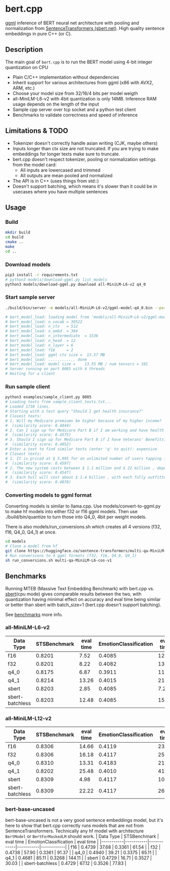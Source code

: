 # bert.cpp

[ggml](https://github.com/ggerganov/ggml) inference of BERT neural net architecture with pooling and normalization from [SentenceTransformers (sbert.net)](https://sbert.net/).
High quality sentence embeddings in pure C++ (or C).

## Description
The main goal of `bert.cpp` is to run the BERT model using 4-bit integer quantization on CPU

* Plain C/C++ implementation without dependencies
* Inherit support for various architectures from ggml (x86 with AVX2, ARM, etc.)
* Choose your model size from 32/16/4 bits per model weigth
* all-MiniLM-L6-v2 with 4bit quantization is only 14MB. Inference RAM usage depends on the length of the input
* Sample cpp server over tcp socket and a python test client
* Benchmarks to validate correctness and speed of inference

## Limitations & TODO
* Tokenizer doesn't correctly handle asian writing (CJK, maybe others)
* Inputs longer than ctx size are not truncated. If you are trying to make embeddings for longer texts make sure to truncate.
* bert.cpp doesn't respect tokenizer, pooling or normalization settings from the model card:
    * All inputs are lowercased and trimmed
    * All outputs are mean pooled and normalized
* The API is in C++ (uses things from std::)
* Doesn't support batching, which means it's slower than it could be in usecases where you have multiple sentences

## Usage

### Build
```sh
mkdir build
cd build
cmake ..
make
cd ..
```
### Download models
```sh
pip3 install -r requirements.txt
# python3 models/download-ggml.py list_models
python3 models/download-ggml.py download all-MiniLM-L6-v2 q4_0
```
### Start sample server
```sh
./build/bin/server -m models/all-MiniLM-L6-v2/ggml-model-q4_0.bin --port 8085

# bert_model_load: loading model from 'models/all-MiniLM-L6-v2/ggml-model-q4_0.bin' - please wait ...
# bert_model_load: n_vocab = 30522
# bert_model_load: n_ctx   = 512
# bert_model_load: n_embd  = 384
# bert_model_load: n_intermediate  = 1536
# bert_model_load: n_head  = 12
# bert_model_load: n_layer = 6
# bert_model_load: f16     = 2
# bert_model_load: ggml ctx size =  13.57 MB
# bert_model_load: ............ done
# bert_model_load: model size =    13.55 MB / num tensors = 101
# Server running on port 8085 with 4 threads
# Waiting for a client
```
### Run sample client
```sh
python3 examples/sample_client.py 8085
# Loading texts from sample_client_texts.txt...
# Loaded 1738 lines.
# Starting with a test query "Should I get health insurance?"
# Closest texts:
# 1. Will my Medicare premiums be higher because of my higher income?
#  (similarity score: 0.4844)
# 2. Can I sign up for Medicare Part B if I am working and have health insurance through an employer?
#  (similarity score: 0.4575)
# 3. Should I sign up for Medicare Part B if I have Veterans' Benefits?
#  (similarity score: 0.4052)
# Enter a text to find similar texts (enter 'q' to quit): expensive
# Closest texts:
# 1. It is priced at $ 5,995 for an unlimited number of users tapping into the single processor , or $ 195 per user with a minimum of five users .
#  (similarity score: 0.4597)
# 2. The new system costs between $ 1.1 million and $ 22 million , depending on configuration .
#  (similarity score: 0.4547)
# 3. Each hull will cost about $ 1.4 billion , with each fully outfitted submarine costing about $ 2.2 billion , Young said .
#  (similarity score: 0.4078)
```

### Converting models to ggml format
Converting models is similar to llama.cpp. Use models/convert-to-ggml.py to make hf models into either f32 or f16 ggml models. Then use ./build/bin/quantize to turn those into Q4_0, 4bit per weight models.

There is also models/run_conversions.sh which creates all 4 versions (f32, f16, Q4_0, Q4_1) at once.
```sh
cd models
# Clone a model from hf
git clone https://huggingface.co/sentence-transformers/multi-qa-MiniLM-L6-cos-v1
# Run conversions to 4 ggml formats (f32, f16, Q4_0, Q4_1)
sh run_conversions.sh multi-qa-MiniLM-L6-cos-v1
```

## Benchmarks
Running MTEB (Massive Text Embedding Benchmark) with bert.cpp vs. [sbert](https://sbert.net/)(cpu mode) gives comparable results between the two, with quantization having minimal effect on accuracy and eval time being similar or better than sbert with batch_size=1 (bert.cpp doesn't support batching).

See [benchmarks](benchmarks) more info.
### all-MiniLM-L6-v2
| Data Type | STSBenchmark | eval time | EmotionClassification | eval time | 
|-----------|-----------|------------|-----------|------------|
| f16 | 0.8201 | 7.52 | 0.4085 | 12.25 | 
| f32 | 0.8201 | 8.22 | 0.4082 | 13.65 | 
| q4_0 | 0.8175 | 6.87 | 0.3911 | 11.22 | 
| q4_1 | 0.8214 | 13.26 | 0.4015 | 21.37 | 
| sbert | 0.8203 | 2.85 | 0.4085 | 7.28 | 
| sbert-batchless | 0.8203 | 12.48 | 0.4085 | 15.27 | 


### all-MiniLM-L12-v2
| Data Type | STSBenchmark | eval time | EmotionClassification | eval time | 
|-----------|-----------|------------|-----------|------------|
| f16 | 0.8306 | 14.66 | 0.4119 | 23.20 | 
| f32 | 0.8306 | 16.18 | 0.4117 | 25.79 | 
| q4_0 | 0.8310 | 13.31 | 0.4183 | 21.54 | 
| q4_1 | 0.8202 | 25.48 | 0.4010 | 41.75 | 
| sbert | 0.8309 | 4.98 | 0.4117 | 10.45 | 
| sbert-batchless | 0.8309 | 22.22 | 0.4117 | 26.53 | 

### bert-base-uncased
bert-base-uncased is not a very good sentence embeddings model, but it's here to show that bert.cpp correctly runs models that are not from SentenceTransformers. Technically any hf model with architecture `BertModel` or `BertForMaskedLM` should work.
| Data Type | STSBenchmark | eval time | EmotionClassification | eval time | 
|-----------|-----------|------------|-----------|------------|
| f16 | 0.4739 | 37.68 | 0.3361 | 61.54 | 
| f32 | 0.4738 | 57.90 | 0.3361 | 91.37 | 
| q4_0 | 0.4940 | 39.21 | 0.3375 | 65.11 | 
| q4_1 | 0.4681 | 85.11 | 0.3268 | 144.11 | 
| sbert | 0.4729 | 16.71 | 0.3527 | 30.03 | 
| sbert-batchless | 0.4729 | 67.12 | 0.3526 | 77.83 | 

